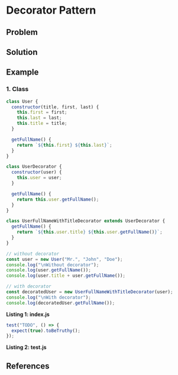 # Decorator Pattern
>

## Problem

## Solution

## Example

### 1. Class
```javascript
class User {
  constructor(title, first, last) {
    this.first = first;
    this.last = last;
    this.title = title;
  }

  getFullName() {
    return `${this.first} ${this.last}`;
  }
}

class UserDecorator {
  constructor(user) {
    this.user = user;
  }

  getFullName() {
    return this.user.getFullName();
  }
}

class UserFullNameWithTitleDecorator extends UserDecorator {
  getFullName() {
    return `${this.user.title} ${this.user.getFullName()}`;
  }
}

// without decorator
const user = new User("Mr.", "John", "Doe");
console.log("\nWithout decorator");
console.log(user.getFullName());
console.log(user.title + user.getFullName());

// with decorator
const decoratedUser = new UserFullNameWithTitleDecorator(user);
console.log("\nWith decorator");
console.log(decoratedUser.getFullName());

```
__Listing 1: index.js__
```javascript
test("TODO", () => {
  expect(true).toBeTruthy();
});

```
__Listing 2: test.js__

## References

